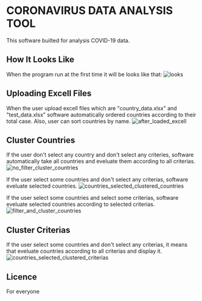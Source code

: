 # CORONAVIRUS DATA ANALYSIS TOOL

This software builted for analysis COVID-19 data.

## How It Looks Like
When the program run at the first time it will be looks like that:
![looks](https://user-images.githubusercontent.com/63451008/90456545-e1ef6180-e101-11ea-823c-9889c80ec534.PNG)


## Uploading Excell Files
When the user upload excell files which are "country_data.xlsx" and "test_data.xlsx" software automatically ordered countries
according to their total case. Also, user can sort countries by name.
![after_loaded_excell](https://user-images.githubusercontent.com/63451008/90456651-3266bf00-e102-11ea-809d-21e06d54406c.PNG)

## Cluster Countries
If the user don't select any country and don't select any criteries, software automatically take all countries and eveluate them
according to all criterias.
![no_filter_cluster_countries](https://user-images.githubusercontent.com/63451008/90456725-5924f580-e102-11ea-8229-51532504853a.PNG)

If the user select some countries and don't select any criterias, software eveluate selected countries.
![countries_selected_clustered_countries](https://user-images.githubusercontent.com/63451008/90456790-8376b300-e102-11ea-8578-782dc9446e93.PNG)

If the user select some countries and select some criterias, software eveluate selected countries according to selected criterias.
![filter_and_cluster_countries](https://user-images.githubusercontent.com/63451008/90456833-9d17fa80-e102-11ea-9d57-8ddfdc901a59.PNG)


## Cluster Criterias
If the user select some countries and don't select any criterias, it means that eveluate countries according to all criterias
and display it.
![countries_selected_clustered_criterias](https://user-images.githubusercontent.com/63451008/90456926-d05a8980-e102-11ea-8ee0-30739e844f77.PNG)


## Licence
For everyone
